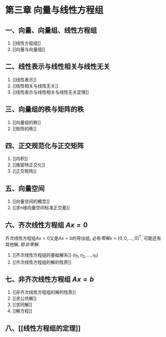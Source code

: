 # 第三章 向量与线性方程组

## 一、向量、向量组、线性方程组

1. [[线性方程组]]
2. [[向量与向量组]]

## 二、线性表示与线性相关与线性无关

1. [[线性表示]]
2. [[线性相关与线性无关]]
3. [[线性表示与线性相关与线性无关定理]]

## 三、向量组的秩与矩阵的秩

1. [[向量组的秩]]
2. [[矩阵的秩]]

## 四、正交规范化与正交矩阵

1. [[内积]]
2. [[施密特正交化]]
3. [[正交矩阵]]

## 五、向量空间

1. [[向量空间的概念]]
2. [[求n维向量空间标准正交基]]

## 六、齐次线性方程组 $Ax=0$

齐次线性方程组$Ax=0$又是$Ax=b$的导出组, 必有*零解*$x=[0, 0, \dots, 0]^T$, 可能还有其他解, 即*非零解*.

1. [[齐次线性方程组的基础解系]] $(\eta_1, \eta_2, \dots, \eta_t)$
2. [[齐次线性方程组的解的性质]]

## 七、非齐次线性方程组 $Ax=b$

1. [[非齐次线性方程组的解的性质]]
1. [[求公共解]]
1. [[求同解]]
1. [[解方程]]

## 八、[[线性方程组的定理]]
